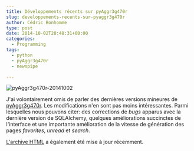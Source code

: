 ```yaml
---
title: Développements récents sur pyAggr3g470r
slug: developpements-recents-sur-pyaggr3g470r
author: Cédric Bonhomme
type: post
date: 2014-10-02T20:48:31+00:00
categories:
  - Programming
tags:
  - python
  - pyAggr3g470r
  - newspipe

---
```

![pyAggr3g470r-20141002](/images/blog/2014/10/pyAggr3g470r-20141002.png)

J'ai volontairement omis de parler des dernières versions mineures de
[pyAggr3g470r][1]. Les modifications n'en sont pas moins intéressantes.
Parmi lesquelles nous pouvons citer: des corrections de _bugs_ apparus avec la
dernière version de SQLAlchemy, quelques améliorations succinctes de l'interface
et une importante amélioration de la vitesse de génération des pages
_favorites_, _unread_ et _search_.

[L'archive HTML][2] a également été mise à jour récemment.

 [1]: https://git.sr.ht/~cedric/pyAggr3g470r
 [2]: https://log.cedricbonhomme.org
